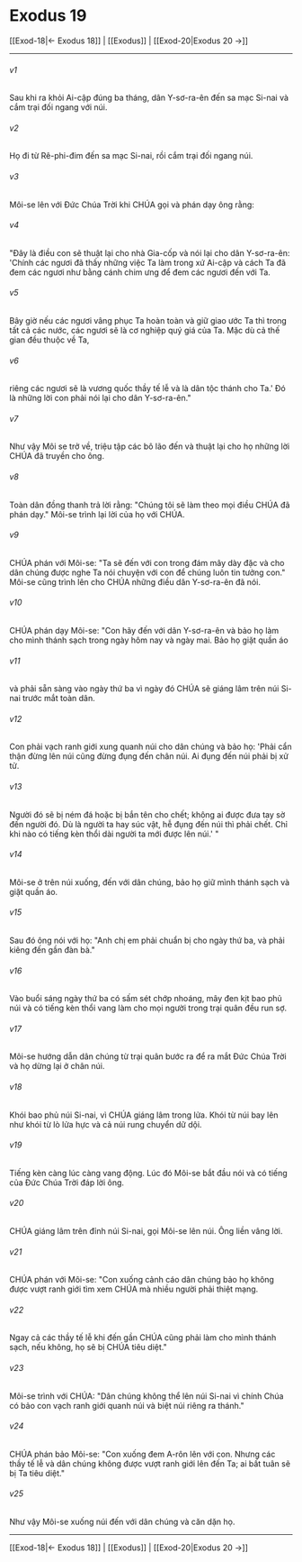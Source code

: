 # Exodus 19

[[Exod-18|← Exodus 18]] | [[Exodus]] | [[Exod-20|Exodus 20 →]]
***



###### v1 
Sau khi ra khỏi Ai-cập đúng ba tháng, dân Y-sơ-ra-ên đến sa mạc Si-nai và cắm trại đối ngang với núi. 

###### v2 
Họ đi từ Rê-phi-đim đến sa mạc Si-nai, rồi cắm trại đối ngang núi. 

###### v3 
Môi-se lên với Đức Chúa Trời khi CHÚA gọi và phán dạy ông rằng: 

###### v4 
"Đây là điều con sẽ thuật lại cho nhà Gia-cốp và nói lại cho dân Y-sơ-ra-ên: 'Chính các ngươi đã thấy những việc Ta làm trong xứ Ai-cập và cách Ta đã đem các ngươi như bằng cánh chim ưng để đem các ngươi đến với Ta. 

###### v5 
Bây giờ nếu các ngươi vâng phục Ta hoàn toàn và giữ giao ước Ta thì trong tất cả các nước, các ngươi sẽ là cơ nghiệp quý giá của Ta. Mặc dù cả thế gian đều thuộc về Ta, 

###### v6 
riêng các ngươi sẽ là vương quốc thầy tế lễ và là dân tộc thánh cho Ta.' Đó là những lời con phải nói lại cho dân Y-sơ-ra-ên." 

###### v7 
Như vậy Môi se trở về, triệu tập các bô lão đến và thuật lại cho họ những lời CHÚA đã truyền cho ông. 

###### v8 
Toàn dân đồng thanh trả lời rằng: "Chúng tôi sẽ làm theo mọi điều CHÚA đã phán dạy." Môi-se trình lại lời của họ với CHÚA. 

###### v9 
CHÚA phán với Môi-se: "Ta sẽ đến với con trong đám mây dày đặc và cho dân chúng được nghe Ta nói chuyện với con để chúng luôn tin tưởng con." Môi-se cũng trình lên cho CHÚA những điều dân Y-sơ-ra-ên đã nói. 

###### v10 
CHÚA phán dạy Môi-se: "Con hãy đến với dân Y-sơ-ra-ên và bảo họ làm cho mình thánh sạch trong ngày hôm nay và ngày mai. Bảo họ giặt quần áo 

###### v11 
và phải sẵn sàng vào ngày thứ ba vì ngày đó CHÚA sẽ giáng lâm trên núi Si-nai trước mắt toàn dân. 

###### v12 
Con phải vạch ranh giới xung quanh núi cho dân chúng và bảo họ: 'Phải cẩn thận đừng lên núi cũng đừng đụng đến chân núi. Ai đụng đến núi phải bị xử tử. 

###### v13 
Người đó sẽ bị ném đá hoặc bị bắn tên cho chết; không ai được đưa tay sờ đến người đó. Dù là người ta hay súc vật, hễ đụng đến núi thì phải chết. Chỉ khi nào có tiếng kèn thổi dài người ta mới được lên núi.' " 

###### v14 
Môi-se ở trên núi xuống, đến với dân chúng, bảo họ giữ mình thánh sạch và giặt quần áo. 

###### v15 
Sau đó ông nói với họ: "Anh chị em phải chuẩn bị cho ngày thứ ba, và phải kiêng đến gần đàn bà." 

###### v16 
Vào buổi sáng ngày thứ ba có sấm sét chớp nhoáng, mây đen kịt bao phủ núi và có tiếng kèn thổi vang làm cho mọi người trong trại quân đều run sợ. 

###### v17 
Môi-se hướng dẫn dân chúng từ trại quân bước ra để ra mắt Đức Chúa Trời và họ dừng lại ở chân núi. 

###### v18 
Khói bao phủ núi Si-nai, vì CHÚA giáng lâm trong lửa. Khói từ núi bay lên như khói từ lò lửa hực và cả núi rung chuyển dữ dội. 

###### v19 
Tiếng kèn càng lúc càng vang động. Lúc đó Môi-se bắt đầu nói và có tiếng của Đức Chúa Trời đáp lời ông. 

###### v20 
CHÚA giáng lâm trên đỉnh núi Si-nai, gọi Môi-se lên núi. Ông liền vâng lời. 

###### v21 
CHÚA phán với Môi-se: "Con xuống cảnh cáo dân chúng bảo họ không được vượt ranh giới tìm xem CHÚA mà nhiều người phải thiệt mạng. 

###### v22 
Ngay cả các thầy tế lễ khi đến gần CHÚA cũng phải làm cho mình thánh sạch, nếu không, họ sẽ bị CHÚA tiêu diệt." 

###### v23 
Môi-se trình với CHÚA: "Dân chúng không thể lên núi Si-nai vì chính Chúa có bảo con vạch ranh giới quanh núi và biệt núi riêng ra thánh." 

###### v24 
CHÚA phán bảo Môi-se: "Con xuống đem A-rôn lên với con. Nhưng các thầy tế lễ và dân chúng không được vượt ranh giới lên đến Ta; ai bất tuân sẽ bị Ta tiêu diệt." 

###### v25 
Như vậy Môi-se xuống núi đến với dân chúng và căn dặn họ.

***
[[Exod-18|← Exodus 18]] | [[Exodus]] | [[Exod-20|Exodus 20 →]]
